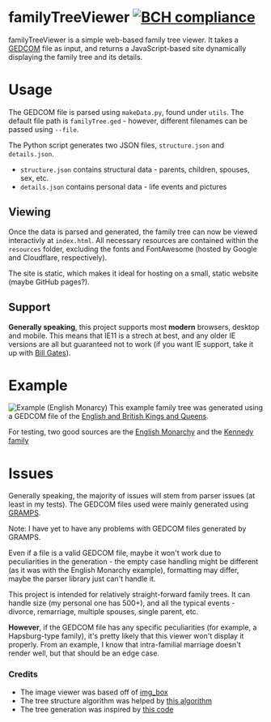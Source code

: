 # familyTreeViewer [![BCH compliance](https://bettercodehub.com/edge/badge/zackh105/familyTreeViewer?branch=master)](https://bettercodehub.com/)
familyTreeViewer is a simple web-based family tree viewer. 
It takes a [GEDCOM](https://www.familysearch.org/developers/docs/guides/gedcom) file as input, and returns a JavaScript-based site dynamically displaying the family tree and its details. 

# Usage
The GEDCOM file is parsed using `makeData.py`, found under `utils`. The default file path is `familyTree.ged` - however, different filenames can be passed using `--file`.

The Python script generates two JSON files, `structure.json` and `details.json`. 

* `structure.json` contains structural data - parents, children, spouses, sex, etc.
* `details.json` contains personal data - life events and pictures

## Viewing
Once the data is parsed and generated, the family tree can now be viewed interactivly at `index.html`. All necessary resources are contained within the `resources` folder, excluding the fonts and FontAwesome (hosted by Google and Cloudflare, respectively).

The site is static, which makes it ideal for hosting on a small, static website (maybe GitHub pages?). 

## Support
**Generally speaking**, this project supports most **modern** browsers, desktop and mobile. This means that IE11 is a strech at best, and any older IE versions are all but guaranteed not to work (if you want IE support, take it up with [Bill Gates](https://www.gatesnotes.com/)). 

# Example

![Example (English Monarcy)](https://i.imgur.com/mXuwDfL.png)
This example family tree was generated using a GEDCOM file of the [English and British Kings and Queens](https://chronoplexsoftware.com/myfamilytree/samples/).

For testing, two good sources are the [English Monarchy](https://chronoplexsoftware.com/myfamilytree/samples/) and the [Kennedy family](https://chronoplexsoftware.com/myfamilytree/samples/)


# Issues

Generally speaking, the majority of issues will stem from parser issues (at least in my tests). The GEDCOM files used were mainly generated using [GRAMPS](https://gramps-project.org/blog/). 

Note: I have yet to have any problems with GEDCOM files generated by GRAMPS. 

Even if a file is a valid GEDCOM file, maybe it won't work due to peculiarities in the generation - the empty case handling might be different (as it was with the English Monarchy example), formatting may differ, maybe the parser library just can't handle it. 

This project is intended for relatively straight-forward family trees. It can handle size (my personal one has 500+), and all the typical events - divorce, remarriage, multiple spouses, single parent, etc.

**However**, if the GEDCOM file has any specific peculiarities (for example, a Hapsburg-type family), it's pretty likely that this viewer won't display it properly. From an example, I know that intra-familial marriage doesn't render well, but that should be an edge case.


### Credits
* The image viewer was based off of [img_box](https://github.com/krittanon-w/IMG-BOX)
* The tree structure algorithm was helped by [this algorithm](https://rachel53461.wordpress.com/2014/04/20/algorithm-for-drawing-trees/)
* The tree generation was inspired by [this code](https://github.com/jepst/treeViewer)
